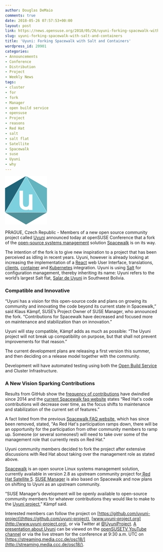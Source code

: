```yaml
---
author: Douglas DeMaio
comments: true
date: 2018-05-26 07:57:53+00:00
layout: post
link: https://news.opensuse.org/2018/05/26/uyuni-forking-spacewalk-with-salt-and-containers/
slug: uyuni-forking-spacewalk-with-salt-and-containers
title: 'Uyuni: Forking Spacewalk with Salt and Containers'
wordpress_id: 20901
categories:
- Announcements
- Conference
- Distribution
- Project
- Weekly News
tags:
- cluster
- for
- fork
- Manager
- open build service
- opensuse
- Project
- reasons
- Red Hat
- salt
- salt flat
- Satellite
- Spacewalk
- suse
- Uyuni
- why
---
```


![](/wp-content/uploads/2018/05/uyuni.png)

PRAGUE, Czech Republic - Members of a new open source community project called [Uyuni](https://github.com/uyuni-project) announced today at openSUSE Conference that a fork of the [open-source](https://en.wikipedia.org/wiki/Open-source_software)[ systems management](https://en.wikipedia.org/wiki/Systems_management) solution [Spacewalk](https://spacewalkproject.github.io/) is on its way.

The intention of the fork is to give new inspiration to a project that has been perceived as idling in recent years. Uyuni, however is already looking at increasing the implementation of a [React](https://reactjs.org/) web User Interface, translations, [clients](https://en.wikipedia.org/wiki/Client_(computing)), [container](https://en.wikipedia.org/wiki/LXC) and [Kubernetes](https://kubernetes.io/) integration. Uyuni is using [Salt](https://saltstack.com/community/) for configuration management, thereby inheriting its name: Uyuni refers to the world’s largest Salt flat, [Salar de Uyuni](https://en.wikipedia.org/wiki/Salar_de_Uyuni) in Southwest Bolivia.


### Compatible and Innovative


“Uyuni has a vision for this open-source code and plans on growing its community and innovating the code beyond its current state in Spacewalk,” said Klaus Kämpf, SUSE’s Project Owner of SUSE Manager, who announced the fork. “Contributions for Spacewalk have decreased and focused more on maintenance and stabilization than on innovation.”

Uyuni will stay compatible, Kämpf adds as much as possible: “The Uyuni project will not break up compatibility on purpose, but that shall not prevent improvements for that reason.”

The current development plans are releasing a first version this summer, and then deciding on a release model together with the community.

Development will have automated testing using both the [Open Build Service](https://openbuildservice.org/) and Cluster Infrastructure.


### A New Vision Sparking Contributions


Results from GitHub show the [frequency of contributions](https://github.com/spacewalkproject/spacewalk/graphs/contributors?from=2003-08-03&to=2018-05-18&type=a) have dwindled since 2014 and the [current Spacewalk faq website](https://spacewalkproject.github.io/faq.html) states “Red Hat's code contributions will decrease over time, as the focus shifts to maintenance and stabilization of the current set of features.”

A fact listed from the previous [Spacewalk FAQ website](https://web.archive.org/web/20170623050642/http://spacewalk.redhat.com/faq.html), which has since been removed, stated, "As Red Hat's participation ramps down, there will be an opportunity for the participation from other community members to ramp up. Someone (or several someones!) will need to take over some of the management role that currently rests on Red Hat."

Uyuni community members decided to fork the project after extensive discussions with Red Hat about taking over the management role as stated above.

[Spacewalk](https://spacewalkproject.github.io/faq.html) is an open source Linux systems management solution, currently available in version 2.8 as upstream community project for[ Red Hat Satellite 5](https://www.redhat.com/en/resources/satellite-5.8-datasheet). [SUSE Manager](https://www.suse.com/products/suse-manager/) is also based on Spacewalk and now plans on shifting to Uyuni as an upstream community.

“SUSE Manager’s development will be openly available to open-source community members for whatever contributions they would like to make to the [Uyuni project](http://www.uyuni-project.org),” Kämpf said.

Interested members can follow the project on [https://github.com/uyuni-project](https://github.com/uyuni-project), [www.uyuni-project.org](http://www.uyuni-project.org), or via Twitter at [@UyuniProject](https://twitter.com/UyuniProject). [A presentation about Uyuni](https://events.opensuse.org/conference/oSC18/program/proposal/1849) can be viewed on the [openSUSETV YouTube channel](https://www.youtube.com/user/opensusetv) or via the live stream for the conference at 9:30 a.m. UTC on [https://streaming.media.ccc.de/osc18/](http://streaming.media.ccc.de/osc18/).

